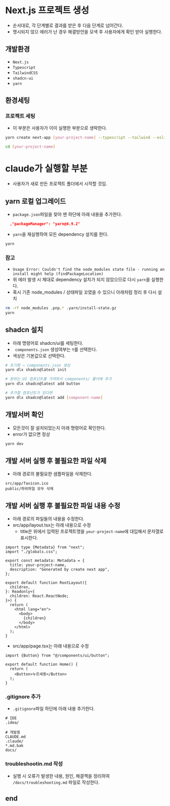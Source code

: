 # Next.js 프로젝트 생성
- 순서대로, 각 단계별로 결과를 받은 후 다음 단계로 넘어간다. 
- 명시되지 않으 에러가 난 경우 해결방안을 모색 후 사용자에게 확인 받아 실행한다.

## 개발환경 

- `Next.js`
- `Typescript`
- `TailwindCSS`
- `shadcn-ui`
- `yarn`


## 환경세팅

### 프로젝트 세팅
- 이 부분은 사용자가 이미 실행한 부분으로 생략한다. 
```bash
yarn create next-app [your-project-name] --typescript --tailwind --eslint --turbopack --app --src-dir --import-alias "@/*"

cd [your-project-name]
```


# claude가 실행할 부분
- 사용자가 새로 만든 프로젝트 폴더에서 시작할 것임.

## yarn 로컬 업그레이드
- `package.json`파일을 찾아 맨 하단에 아래 내용을 추가한다. 

```json
  ,"packageManager": "yarn@4.9.2"
```

- `yarn`을 재실행하여 모든 dependency 설치를 한다. 
```bash
yarn
```

### 참고
- `Usage Error: Couldn't find the node_modules state file - running an install might help (findPackageLocation)`
- 위 에러 발생 시 제대로 dependency 설치가 되지 않았으므로 다시 `yarn`을 실행한다.  
- 혹시 기존 node_modules / 상태파일 꼬였을 수 있으니 아래처럼 정리 후 다시 설치

```bash
rm -rf node_modules .pnp.* .yarn/install-state.gz
yarn
```

## shadcn 설치
- 아래 명령어로 shadcn/ui를 세팅한다.
- ` components.json` 생성여부는 `Y`를 선택한다.
- 색상은 기본값으로 선택한다.


```bash
# 초기화 → components.json 생성
yarn dlx shadcn@latest init

# 원하는 UI 컴포넌트를 가져와서 components/ 폴더에 추가
yarn dlx shadcn@latest add button

# 추가할 컴포넌트가 있다면
yarn dlx shadcn@latest add [component-name]
```

## 개발서버 확인
- 모든것이 잘 설치되었는지 아래 명령어로 확인한다.
- error가 없으면 정상

```bash
yarn dev
```

## 개발 서버 실행 후 불필요한 파일 삭제 
- 아래 경로의 불필요한 샘플파일을 삭제한다. 

```
src/app/favicon.ico
public/하위파일 모두 삭제
```

## 개발 서버 실행 후 불필요한 파일 내용 수정
- 아래 경로의 파일들의 내용을 수정한다.
- src/app/layout.tsx는 아래 내용으로 수정
  - title은 위에서 입력된 프로젝트명을 `your-project-name`에 대입해서 문자열로 표시한다.

```tsx
import type {Metadata} from "next";
import "./globals.css";

export const metadata: Metadata = {
  title: your-project-name,
  description: "Generated by create next app",
};

export default function RootLayout({
  children,
}: Readonly<{
  children: React.ReactNode;
}>) {
  return (
    <html lang="en">
      <body>
        {children}
      </body>
    </html>
  );
}
```

- src/app/page.tsx는 아래 내용으로 수정

```tsx
import {Button} from "@/components/ui/button";

export default function Home() {
  return (
    <Button>누르세용</Button>
  );
}

```

### .gitignore 추가
- `.gitignore`파일 하단에 아래 내용 추가한다. 

```
# IDE
.idea/

# 개발용
CLAUDE.md
.claude/
*.md.bak
docs/
```

### troubleshootin.md 작성
- 실행 시 오류가 발생한 내용, 원인, 해결책을 정리하여 `/docs/troubleshooting.md` 파일로 작성한다.

## end

